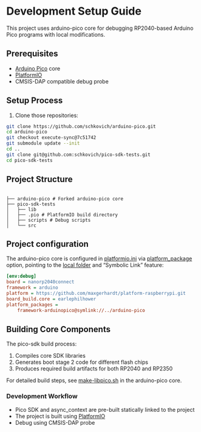 # Development Setup Guide

This project uses arduino-pico core for debugging RP2040-based Arduino Pico programs with local modifications.

## Prerequisites

- [Arduino Pico](https://github.com/earlephilhower/arduino-pico) core
- [PlatformIO](https://platformio.org/)
- CMSIS-DAP compatible debug probe

## Setup Process

1. Clone those repositories:
```bash
git clone https://github.com/schkovich/arduino-pico.git 
cd arduino-pico
git checkout execute-sync@7c51742
git submodule update --init
cd ..
git clone git@github.com:schkovich/pico-sdk-tests.git
cd pico-sdk-tests
```

## Project Structure
```plaintext

├── arduino-pico # Forked arduino-pico core
├── pico-sdk-tests
│   ├── lib
│   ├── .pio # PlatformIO build directory
│   ├── scripts # Debug scripts
│   └── src
```

## Project configuration
The arduino-pico core is configured in [platformio.ini](https://docs.platformio.org/en/latest/projectconf/index.html#platformio-ini-project-configuration-file) via [platform_package](https://docs.platformio.org/en/latest/projectconf/sections/env/options/platform/platform_packages.html#platform-packages) option, pointing to the [local folder](https://docs.platformio.org/en/latest/core/userguide/pkg/cmd_install.html#local-folder) and “Symbolic Link” feature:
```ini
[env:debug]
board = nanorp2040connect
framework = arduino
platform = https://github.com/maxgerhardt/platform-raspberrypi.git
board_build.core = earlephilhower
platform_packages =
    framework-arduinopico@symlink://../arduino-pico
```
## Building Core Components
The pico-sdk build process:

1. Compiles core SDK libraries
2. Generates boot stage 2 code for different flash chips
3. Produces required build artifacts for both RP2040 and RP2350

For detailed build steps, see [make-libpico.sh](https://github.com/schkovich/arduino-pico/blob/execute-sync%407c51742/tools/libpico/make-libpico.sh) in the arduino-pico core.

### Development Workflow

- Pico SDK and async_context are pre-built statically linked to the project
- The project is built using [PlatformIO](https://docs.platformio.org/en/latest/core/index.html)
- Debug using CMSIS-DAP probe